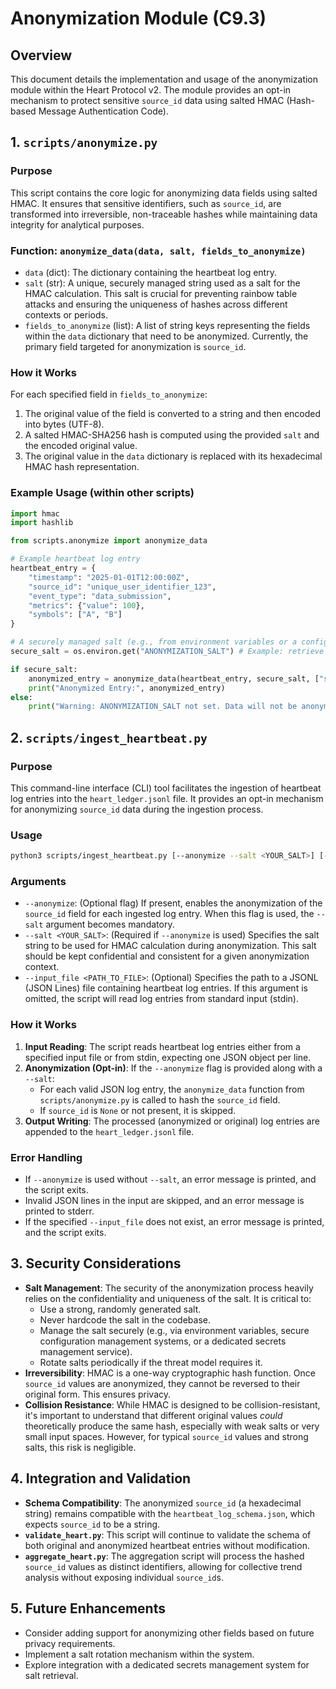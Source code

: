 # Anonymization Module (C9.3)

## Overview
This document details the implementation and usage of the anonymization module within the Heart Protocol v2. The module provides an opt-in mechanism to protect sensitive `source_id` data using salted HMAC (Hash-based Message Authentication Code).

## 1. `scripts/anonymize.py`

### Purpose
This script contains the core logic for anonymizing data fields using salted HMAC. It ensures that sensitive identifiers, such as `source_id`, are transformed into irreversible, non-traceable hashes while maintaining data integrity for analytical purposes.

### Function: `anonymize_data(data, salt, fields_to_anonymize)`
- `data` (dict): The dictionary containing the heartbeat log entry.
- `salt` (str): A unique, securely managed string used as a salt for the HMAC calculation. This salt is crucial for preventing rainbow table attacks and ensuring the uniqueness of hashes across different contexts or periods.
- `fields_to_anonymize` (list): A list of string keys representing the fields within the `data` dictionary that need to be anonymized. Currently, the primary field targeted for anonymization is `source_id`.

### How it Works
For each specified field in `fields_to_anonymize`:
1. The original value of the field is converted to a string and then encoded into bytes (UTF-8).
2. A salted HMAC-SHA256 hash is computed using the provided `salt` and the encoded original value.
3. The original value in the `data` dictionary is replaced with its hexadecimal HMAC hash representation.

### Example Usage (within other scripts)
```python
import hmac
import hashlib

from scripts.anonymize import anonymize_data

# Example heartbeat log entry
heartbeat_entry = {
    "timestamp": "2025-01-01T12:00:00Z",
    "source_id": "unique_user_identifier_123",
    "event_type": "data_submission",
    "metrics": {"value": 100},
    "symbols": ["A", "B"]
}

# A securely managed salt (e.g., from environment variables or a configuration system)
secure_salt = os.environ.get("ANONYMIZATION_SALT") # Example: retrieve from environment

if secure_salt:
    anonymized_entry = anonymize_data(heartbeat_entry, secure_salt, ["source_id"])
    print("Anonymized Entry:", anonymized_entry)
else:
    print("Warning: ANONYMIZATION_SALT not set. Data will not be anonymized.")

```

## 2. `scripts/ingest_heartbeat.py`

### Purpose
This command-line interface (CLI) tool facilitates the ingestion of heartbeat log entries into the `heart_ledger.jsonl` file. It provides an opt-in mechanism for anonymizing `source_id` data during the ingestion process.

### Usage
```bash
python3 scripts/ingest_heartbeat.py [--anonymize --salt <YOUR_SALT>] [--input_file <PATH_TO_FILE>]
```

### Arguments
- `--anonymize`: (Optional flag) If present, enables the anonymization of the `source_id` field for each ingested log entry. When this flag is used, the `--salt` argument becomes mandatory.
- `--salt <YOUR_SALT>`: (Required if `--anonymize` is used) Specifies the salt string to be used for HMAC calculation during anonymization. This salt should be kept confidential and consistent for a given anonymization context.
- `--input_file <PATH_TO_FILE>`: (Optional) Specifies the path to a JSONL (JSON Lines) file containing heartbeat log entries. If this argument is omitted, the script will read log entries from standard input (stdin).

### How it Works
1. **Input Reading**: The script reads heartbeat log entries either from a specified input file or from stdin, expecting one JSON object per line.
2. **Anonymization (Opt-in)**: If the `--anonymize` flag is provided along with a `--salt`:
   - For each valid JSON log entry, the `anonymize_data` function from `scripts/anonymize.py` is called to hash the `source_id` field.
   - If `source_id` is `None` or not present, it is skipped.
3. **Output Writing**: The processed (anonymized or original) log entries are appended to the `heart_ledger.jsonl` file.

### Error Handling
- If `--anonymize` is used without `--salt`, an error message is printed, and the script exits.
- Invalid JSON lines in the input are skipped, and an error message is printed to stderr.
- If the specified `--input_file` does not exist, an error message is printed, and the script exits.

## 3. Security Considerations
- **Salt Management**: The security of the anonymization process heavily relies on the confidentiality and uniqueness of the salt. It is critical to:
    - Use a strong, randomly generated salt.
    - Never hardcode the salt in the codebase.
    - Manage the salt securely (e.g., via environment variables, secure configuration management systems, or a dedicated secrets management service).
    - Rotate salts periodically if the threat model requires it.
- **Irreversibility**: HMAC is a one-way cryptographic hash function. Once `source_id` values are anonymized, they cannot be reversed to their original form. This ensures privacy.
- **Collision Resistance**: While HMAC is designed to be collision-resistant, it's important to understand that different original values *could* theoretically produce the same hash, especially with weak salts or very small input spaces. However, for typical `source_id` values and strong salts, this risk is negligible.

## 4. Integration and Validation
- **Schema Compatibility**: The anonymized `source_id` (a hexadecimal string) remains compatible with the `heartbeat_log_schema.json`, which expects `source_id` to be a string.
- **`validate_heart.py`**: This script will continue to validate the schema of both original and anonymized heartbeat entries without modification.
- **`aggregate_heart.py`**: The aggregation script will process the hashed `source_id` values as distinct identifiers, allowing for collective trend analysis without exposing individual `source_id`s.

## 5. Future Enhancements
- Consider adding support for anonymizing other fields based on future privacy requirements.
- Implement a salt rotation mechanism within the system.
- Explore integration with a dedicated secrets management system for salt retrieval.

